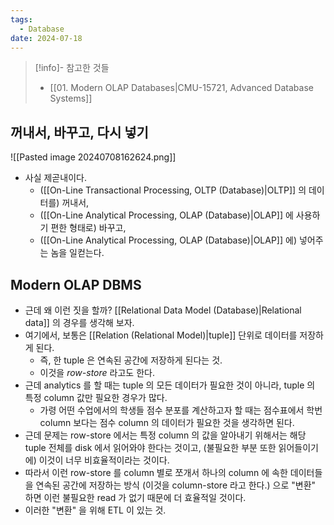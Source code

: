 ```yaml
---
tags:
  - Database
date: 2024-07-18
---
```

> [!info]- 참고한 것들
> - [[01. Modern OLAP Databases|CMU-15721, Advanced Database Systems]]

## 꺼내서, 바꾸고, 다시 넣기

![[Pasted image 20240708162624.png]]

- 사실 제곧내이다.
	- ([[On-Line Transactional Processing, OLTP (Database)|OLTP]] 의 데이터를) 꺼내서,
	- ([[On-Line Analytical Processing, OLAP (Database)|OLAP]] 에 사용하기 편한 형태로) 바꾸고,
	- ([[On-Line Analytical Processing, OLAP (Database)|OLAP]] 에) 넣어주는 놈을 일컫는다.

## Modern OLAP DBMS

- 근데 왜 이런 짓을 할까? [[Relational Data Model (Database)|Relational data]] 의 경우를 생각해 보자.
- 여기에서, 보통은 [[Relation (Relational Model)|tuple]] 단위로 데이터를 저장하게 된다.
	- 즉, 한 tuple 은 연속된 공간에 저장하게 된다는 것.
	- 이것을 *row-store* 라고도 한다.
- 근데 analytics 를 할 때는 tuple 의 모든 데이터가 필요한 것이 아니라, tuple 의 특정 column 값만 필요한 경우가 많다.
	- 가령 어떤 수업에서의 학생들 점수 분포를 계산하고자 할 때는 점수표에서 학번 column 보다는 점수 column 의 데이터가 필요한 것을 생각하면 된다.
- 근데 문제는 row-store 에서는 특정 column 의 값을 알아내기 위해서는 해당 tuple 전체를 disk 에서 읽어와야 한다는 것이고, (불필요한 부분 또한 읽어들이기에) 이것이 너무 비효율적이라는 것이다.
- 따라서 이런 row-store 를 column 별로 쪼개서 하나의 column 에 속한 데이터들을 연속된 공간에 저장하는 방식 (이것을 column-store 라고 한다.) 으로 "변환" 하면 이런 불필요한 read 가 없기 때문에 더 효율적일 것이다.
- 이러한 "변환" 을 위해 ETL 이 있는 것.